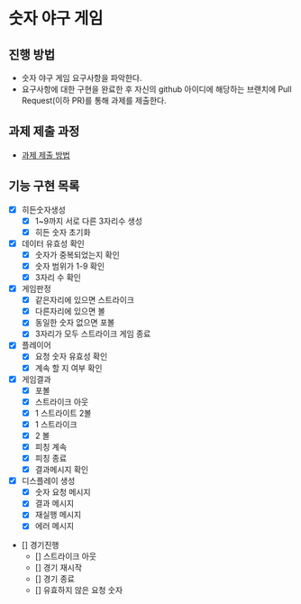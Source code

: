 # 숫자 야구 게임
## 진행 방법
* 숫자 야구 게임 요구사항을 파악한다.
* 요구사항에 대한 구현을 완료한 후 자신의 github 아이디에 해당하는 브랜치에 Pull Request(이하 PR)를 통해 과제를 제출한다.

## 과제 제출 과정
* [과제 제출 방법](https://github.com/next-step/nextstep-docs/tree/master/precourse)

## 기능 구현 목록
- [X] 히든숫자생성
    - [X] 1~9까지 서로 다른 3자리수 생성
    - [X] 히든 숫자 초기화

- [X] 데이터 유효성 확인
    - [X] 숫자가 중복되었는지 확인
    - [X] 숫자 범위가 1-9 확인
    - [X] 3자리 수 확인

- [X] 게임판정
	- [X] 같은자리에 있으면 스트라이크
	- [X] 다른자리에 있으면 볼
	- [X] 동일한 숫자 없으면 포볼
	- [X] 3자리가 모두 스트라이크 게임 종료
	
- [X] 플레이어 
    - [X] 요청 숫자 유효성 확인
    - [X] 계속 할 지 여부 확인

- [X] 게임결과
    - [X] 포볼
    - [X] 스트라이크 아웃
    - [X] 1 스트라이트 2볼
    - [X] 1 스트라이크
    - [X] 2 볼
    - [X] 피칭 계속
    - [X] 피칭 종료
    - [X] 결과메시지 확인
    
- [X] 디스플레이 생성
    - [X] 숫자 요청 메시지
    - [X] 결과 메시지
    - [X] 재실행 메시지
    - [X] 에러 메시지

- [] 경기진행
    - [] 스트라이크 아웃
    - [] 경기 재시작
    - [] 경기 종료
    - [] 유효하지 않은 요청 숫자
